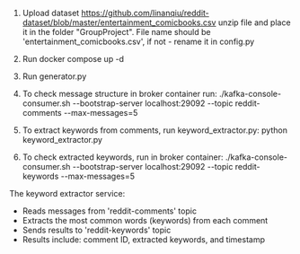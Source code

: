 1. Upload dataset https://github.com/linanqiu/reddit-dataset/blob/master/entertainment_comicbooks.csv
unzip file and place it in the folder "GroupProject". 
File name should be 'entertainment_comicbooks.csv', if not - rename it in config.py

2. Run docker compose up -d

3. Run generator.py

4. To check message structure in broker container run:
./kafka-console-consumer.sh --bootstrap-server localhost:29092 --topic reddit-comments --max-messages=5

5. To extract keywords from comments, run keyword_extractor.py:
python keyword_extractor.py

6. To check extracted keywords, run in broker container:
./kafka-console-consumer.sh --bootstrap-server localhost:29092 --topic reddit-keywords --max-messages=5

The keyword extractor service:
- Reads messages from 'reddit-comments' topic
- Extracts the most common words (keywords) from each comment
- Sends results to 'reddit-keywords' topic
- Results include: comment ID, extracted keywords, and timestamp


